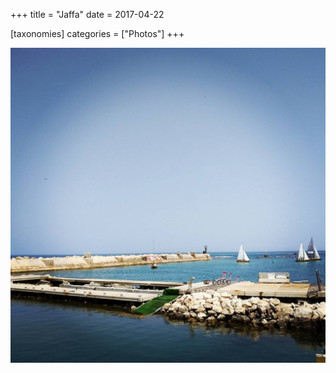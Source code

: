 +++
title = "Jaffa"
date = 2017-04-22

[taxonomies]
categories = ["Photos"]
+++

![Jaffa](jaffa.jpeg)
